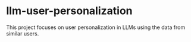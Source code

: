 # llm-user-personalization
This project focuses on user personalization in LLMs using the data from similar users.
